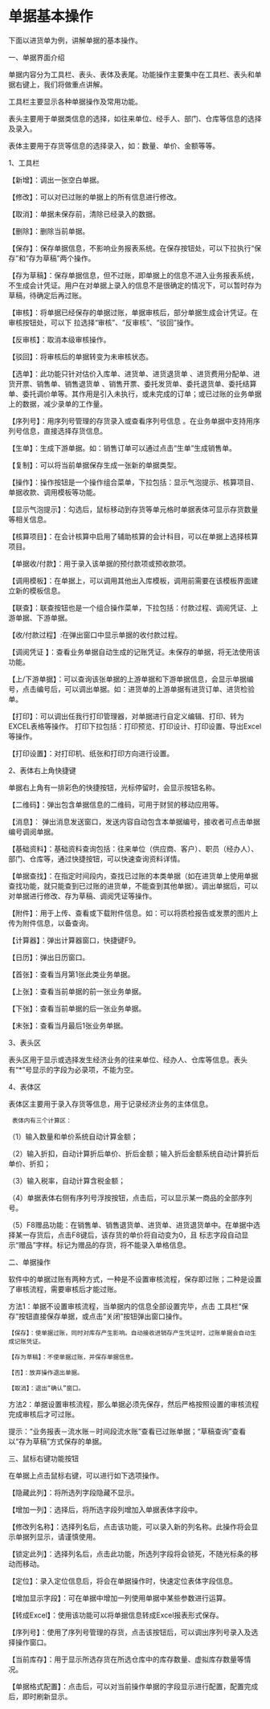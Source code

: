 # 单据基本操作<Badge text="工贸T系列"> </Badge>

下面以进货单为例，讲解单据的基本操作。

一、单据界面介绍

单据内容分为工具栏、表头、表体及表尾。功能操作主要集中在工具栏、表头和单据右键上，我们将做重点讲解。

工具栏主要显示各种单据操作及常用功能。

表头主要用于单据类信息的选择，如往来单位、经手人、部门、仓库等信息的选择及录入。

表体主要用于存货等信息的选择录入，如：数量、单价、金额等等。

1、工具栏

【新增】：调出一张空白单据。

【修改】：可以对已过账的单据上的所有信息进行修改。

【取消】：单据未保存前，清除已经录入的数据。

【删除】：删除当前单据。

【保存】：保存单据信息，不影响业务报表系统。在保存按钮处，可以下拉执行“保存”和“存为草稿”两个操作。

【存为草稿】：保存单据信息，但不过账，即单据上的信息不进入业务报表系统，不生成会计凭证。用户在对单据上录入的信息不是很确定的情况下，可以暂时存为草稿，待确定后再过账。  

【审核】：将单据已经保存的单据过账，单据审核后，部分单据生成会计凭证。在审核按钮处，可以下 拉选择“审核”、“反审核”、“驳回”操作。

【反审核】：取消本级审核操作。

【驳回】：将审核后的单据转变为未审核状态。

【选单】：此功能只针对估价入库单、进货单、进货退货单 、进货费用分配单、进货开票、销售单、销售退货单 、销售开票、委托发货单、委托退货单、委托结算单、委托调价单等。其作用是引入未执行，或未完成的订单；或已过账的业务单据上的数据，减少录单的工作量。

【序列号】：用序列号管理的存货录入或查看序列号信息 。在业务单据中支持用序列号信息，直接选择存货信息。

【生单】：生成下游单据。如：销售订单可以通过点击“生单”生成销售单。

【复制】：可以将当前单据保存生成一张新的单据类型。

【操作】：操作按钮是一个操作组合菜单，下拉包括：显示气泡提示、核算项目、单据收款、调用模板等功能。

【显示气泡提示】：勾选后，鼠标移动到存货等单元格时单据表体可显示存货数量等相关信息。

【核算项目】：在会计核算中启用了辅助核算的会计科目，可以在单据上选择核算项目。

【单据收/付款】：用于录入该单据的预付款项或预收款项。

【调用模板】：在单据上，可以调用其他出入库模板，调用前需要在该模板界面建立新的模板信息。

【联查】：联查按钮也是一个组合操作菜单，下拉包括：付款过程、调阅凭证、上游单据、下游单据。

【收/付款过程】:在弹出窗口中显示单据的收付款过程。

【调阅凭证 】：查看业务单据自动生成的记账凭证。未保存的单据，将无法使用该功能。

【上/下游单据】：可以查询该张单据的上游单据和下游单据信息，会显示单据编号，点击编号后，可以调出单据。如：进货单的上游单据有进货订单、进货检验单。

【打印】：可以调出任我行打印管理器，对单据进行自定义编辑、打印、转为EXCEL表格等操作。 打印下拉包括：打印预览、打印设计、打印设置、导出Excel等操作。

【打印设置】：对打印机、纸张和打印方向进行设置。

2、表体右上角快捷键

单据右上角有一排彩色的快捷按钮，光标停留时，会显示按钮名称。

【二维码】：弹出包含单据信息的二维码，可用于财贸的移动应用等。

【消息】： 弹出消息发送窗口，发送内容自动包含本单据编号，接收者可点击单据编号调阅单据。

【基础资料】：基础资料查询包括：往来单位（供应商、客户）、职员（经办人）、部门、仓库等，通过快捷按钮，可以快速查询资料详情。

【单据查找】：在指定时间段内，查找已过账的本类单据（如在进货单上使用单据查找功能，就只能查到已过账的进货单，不能查到其他单据）。调出单据后，可以对单据进行修改、存为草稿、调阅凭证等操作。

【附件】：用于上传、查看或下载附件信息。如：可以将质检报告或发票的图片上传为附件信息，以备查询。

【计算器】：弹出计算器窗口，快捷键F9。

【日历】：弹出日历窗口。

【首张】：查看当月第1张此类业务单据。

【上张】：查看当前单据的前一张业务单据。

【下张】：查看当前单据的后一张业务单据。

【末张】：查看当月最后1张业务单据。

3、表头区

表头区用于显示或选择发生经济业务的往来单位、经办人、仓库等信息。表头有“*”号显示的字段为必录项，不能为空。

4、表体区

表体区主要用于录入存货等信息，用于记录经济业务的主体信息。

     表体内有三个计算区：

（1）输入数量和单价系统自动计算金额；

（2）输入折扣，自动计算折后单价、折后金额；输入折后金额系统自动计算折后单价、折扣；

（3）输入税率，自动计算含税金额；

（4）单据表体右侧有序列号浮按按钮，点击后，可以显示某一商品的全部序列号。

（5）F8赠品功能：在销售单、销售退货单、进货单、进货退货单中。在单据中选择某一存货后，点击F8键后，该存货的单价将自动变为0，且 标志字段自动显示“赠品”字样。标记为赠品的存货，将不能录入单格信息。

二、单据操作

软件中的单据过账有两种方式，一种是不设置审核流程，保存即过账；二种是设置了审核流程，需要审核后才能过账。

方法1：单据不设置审核流程，当单据内的信息全部设置完毕，点击 工具栏“保存”按钮直接保存单据，或点击“关闭”按钮弹出窗口操作。

    【保存】：使单据过账，同时对库存产生影响。自动接收进销存产生凭证时，过账单据会自动生成记账凭证。

    【存为草稿】：不使单据过账，并保存单据信息。

    【否】：放弃操作退出单据。

    【取消】：退出“确认”窗口。

方法2：单据设置审核流程，那么单据必须先保存，然后严格按照设置的审核流程完成审核后才可过账。  

提示：“业务报表－流水账－时间段流水账”查看已过账单据；“草稿查询”查看以“存为草稿”方式保存的单据。

三、鼠标右键功能按钮

在单据上点击鼠标右键，可以进行如下选项操作。

【隐藏此列】：将所选列字段隐藏不显示。

【增加一列】：选择后，将所选字段列增加入单据表体字段中。

【修改列名称】：选择列名后，点击该功能，可以录入新的列名称。此操作将会显示单据列显示，请谨慎使用。

【锁定此列】：选择列名后，点击此功能，所选列字段将会锁死，不随光标条的移动而移动。

【定位】：录入定位信息后，将会在单据操作时，快速定位表体字段信息。

【增加显示字段】：可在单据中增加一列使用单据中某些参数进行运算。

【转成Excel】：使用该功能可以将单据信息转成Excel报表形式保存。

【序列号】：使用了序列号管理的存货，点击该按钮后，可以调出序列号录入及选择操作窗口。

【当前库存】：用于显示所选存货在所选仓库中的库存数量、虚拟库存数量等情况。

【单据格式配置】：点击后，可以对当前操作单据的字段显示进行配置，配置完成后，即时刷新显示。

　